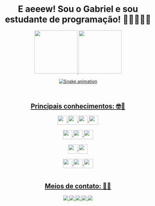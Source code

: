 <div align="center"><h1>E aeeew! Sou o Gabriel e sou estudante de programação! 🤙👩🏻‍💻📱</h1></div>

<div align="center">
  <a href="https://www.linkedin.com/in/nunes1909/">
  <img height="140em" src="https://github-readme-stats.vercel.app/api?username=nunes1909&show_icons=true&theme=dark&include_all_commits=true&count_private=true"/>
  <img height="140em" src="https://github-readme-stats.vercel.app/api/top-langs/?username=nunes1909&layout=compact&langs_count=7&theme=dark"/>
    
  ![Snake animation](https://github.com/nunes1909/nunes1909/blob/output/github-contribution-grid-snake.svg)
</div>

  

<div align="center">
  <div>
    <br><h2>Principais conhecimentos: 🤓💭</h2>  
    <img align="center" height="30" src="https://img.shields.io/badge/Kotlin-0095D5?&style=for-the-badge&logo=kotlin&logoColor=white">
    <img align="center" height="30" src="https://img.shields.io/badge/Java-ED8B00?style=for-the-badge&logo=java&logoColor=white">
    <img align="center" height="30" src="https://img.shields.io/badge/Flutter-02569B?style=for-the-badge&logo=flutter&logoColor=white">
    <img align="center" height="30" src="https://img.shields.io/badge/Dart-0175C2?style=for-the-badge&logo=dart&logoColor=white">
  </div><br>
  
  <div style="display: inline_block">
    <img align="center" height="30" src="https://img.shields.io/badge/HTML-239120?style=for-the-badge&logo=html5&logoColor=white">
    <img align="center" height="30" src="https://img.shields.io/badge/CSS-239120?&style=for-the-badge&logo=css3&logoColor=white">
    <img align="center" height="30" src="https://img.shields.io/badge/JavaScript-F7DF1E?style=for-the-badge&logo=javascript&logoColor=black">
  </div><br>
  
  <div style="display: inline_block">
    <img align="center" height="30" src="https://img.shields.io/badge/MySQL-00000F?style=for-the-badge&logo=mysql&logoColor=white">
    <img align="center" height="30" src="https://img.shields.io/badge/PostgreSQL-316192?style=for-the-badge&logo=postgresql&logoColor=white">
  </div>
  
  <div style="display: inline_block"><br>
    <img align="center" height="30" src="https://img.shields.io/badge/Android-3DDC84?style=for-the-badge&logo=android&logoColor=white">
    <img align="center" height="30" src="https://img.shields.io/badge/Windows-0078D6?style=for-the-badge&logo=windows&logoColor=white">
    <img align="center" height="30" src="https://img.shields.io/badge/Ubuntu-E95420?style=for-the-badge&logo=ubuntu&logoColor=white">
  </div>
</div>

  

<div align="center">
  <br><h2>Meios de contato: 📧📞</h2>
  <a href="https://api.whatsapp.com/send?phone=5551992783702&text=Ol%C3%A1" target="_blank">
    <img src="https://img.shields.io/badge/WhatsApp-25D366?style=for-the-badge&logo=whatsapp&logoColor=white" target="_blank">
  </a>
  
  <a href="https://www.linkedin.com/in/nunes1909/" target="_blank">
    <img src="https://img.shields.io/badge/LinkedIn-0077B5?style=for-the-badge&logo=linkedin&logoColor=white" target="_blank">
  </a>
  
  <a href="https://www.instagram.com/nunes1909/" target="_blank">
    <img src="https://img.shields.io/badge/Instagram-E4405F?style=for-the-badge&logo=instagram&logoColor=white" target="_blank">
  </a>
  
  <a href="https://twitter.com/_nunes1909" target="_blank">
    <img src="https://img.shields.io/badge/Twitter-1DA1F2?style=for-the-badge&logo=twitter&logoColor=white" target="_blank">
  </a>
  
  <a href = "mailto:gnunes1909@gmail.com">
    <img src="https://img.shields.io/badge/-Gmail-%23333?style=for-the-badge&logo=gmail&logoColor=white" target="_blank">
  </a>
</div>
